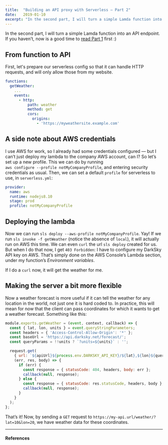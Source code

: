 ```yaml
---
title:  "Building an API proxy with Serverless — Part 2"
date:   2019-01-10
excerpt: "In the second part, I will turn a simple Lamda function into an API endpoint."
---
```


In the second part, I will turn a simple Lamda function into an API endpoint. If you havenʼt, now is a good time to [read Part 1](/serverless) first :)

## From function to API

First, let's prepare our serverless config so that it can handle HTTP requests, and will only allow those from my website. 

```yaml
functions:
  getWeather:
    ...
    events:
      - http:
          path: weather
          method: get
          cors:
            origins:
              - 'https://myweathersite.example.com'
```

## A side note about AWS credentials

I use AWS for work, so I already had some credentials configured — but I canʼt just deploy my lambda to the company AWS account, can I? So letʼs set up a new profile. This we can do by running  
`aws configure --profile notMyCompanyProfile`, and entering security credentials as usual. Then, we can set a default `profile` for serverless to use, in `serverless.yml`:

```yaml
provider:
  name: aws
  runtime: nodejs8.10
  stage: prod
  profile: notMyCompanyProfile
```

## Deploying the lambda

Now we can run `sls deploy --aws-profile notMyCompanyProfile`. Yay! If we run `sls invoke -f getWeather` (notice the absence of `local`), it will actually run on AWS this time. We can even `curl` the url `sls deploy` created for us. But when I do that now, I get `403 Forbidden`: I have to configure my DarkSky API key on AWS. Thatʼs simply done on the AWS Consoleʼs Lambda section, under my functionʼs *Environment variables*.

If I do a `curl` now, it will get the weather for me.

## Making the server a bit more flexible

Now a weather forecast is more useful if it can tell the weather for any location in the world, not just one it is hard coded to. In practice, this will mean for now that the client can pass coordinates for which it wants to get a weather forecast. Something like this:
```js
module.exports.getWeather = (event, context, callback) => {
  const { lat, lon, units } = event.queryStringParameters;
  const headers = { 'Access-Control-Allow-Origin': '*' };
  const baseUrl = 'https://api.darksky.net/forecast/';
  const queryParams = !!units ? `?units=${units}` : '';

  request.get(
    { url: `${apiUrl}${process.env.DARKSKY_API_KEY}/${lat},${lon}${queryParams}` },
    (err, res, body) => {
      if (err) {
        const response = { statusCode: 404, headers, body: err };
        callback(null, response);
      } else {
        const response = { statusCode: res.statusCode, headers, body };
        callback(null, response);
      }
    }
  );
};
```

Thatʼs it! Now, by sending a `GET` request to `https://my-api.url/weather/?lat=10&lon=20`, we have weather data for these coordinates. 

---

#### References
[^1]: Read more about configuring AWS profiles for Serverless [here](https://serverless.com/framework/docs/providers/aws/guide/credentials/).
